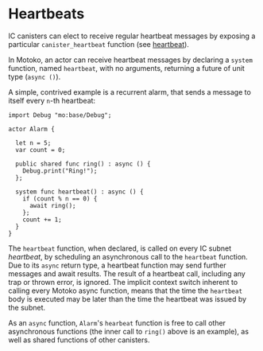 # Heartbeats

IC canisters can elect to receive regular heartbeat messages by exposing a particular `canister_heartbeat` function (see [heartbeat](https://smartcontracts.org/docs/interface-spec/index.html#_heartbeat)).

In Motoko, an actor can receive heartbeat messages by declaring a `system` function, named `heartbeat`, with no arguments, returning a future of unit type (`async ()`).

A simple, contrived example is a recurrent alarm, that sends a message to itself every `n`-th heartbeat:

``` motoko
import Debug "mo:base/Debug";

actor Alarm {

  let n = 5;
  var count = 0;

  public shared func ring() : async () {
    Debug.print("Ring!");
  };

  system func heartbeat() : async () {
    if (count % n == 0) {
      await ring();
    };
    count += 1;
  }
}
```

The `heartbeat` function, when declared, is called on every IC subnet *heartbeat*, by scheduling an asynchronous call to the `heartbeat` function. Due to its `async` return type, a heartbeat function may send further messages and await results. The result of a heartbeat call, including any trap or thrown error, is ignored. The implicit context switch inherent to calling every Motoko async function, means that the time the `heartbeat` body is executed may be later than the time the heartbeat was issued by the subnet.

As an `async` function, `Alarm`'s `hearbeat` function is free to call other asynchronous functions (the inner call to `ring()` above is an example), as well as shared functions of other canisters.

